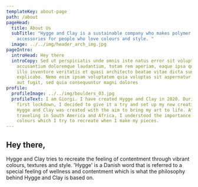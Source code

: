 ```yaml
---
templateKey: about-page
path: /about
pageHead:
  title: About Us
  subTitle: "Hygge and Clay is a sustainable company who makes polymer clay
    accessories for people who love colours and style. "
  image: ../../img/header_arch_img.jpg
pageIntro:
  introHead: Hey there
  introCopy: Sed ut perspiciatis unde omnis iste natus error sit voluptatem
    accusantium doloremque laudantium, totam rem aperiam, eaque ipsa quae ab
    illo inventore veritatis et quasi architecto beatae vitae dicta sunt
    explicabo. Nemo enim ipsam voluptatem quia voluptas sit aspernatur aut odit
    aut fugit, sed quia consequuntur magni dolores
profile:
  profileImage: ../../img/boulders_03.jpg
  profileText: I am Giorgi. I have created Hygge and Clay in 2020. During the
    first lockdown, I decided to give it a try and set up my new creative space.
    Hygge and Clay was created with the aim to bring my art to life. After
    traveling in South America and Africa, I understood the importance of bright
    colours which I try to recreate when I make my pieces.
---
```

## Hey there,

Hygge and Clay tries to recreate the feeling of contentment through vibrant colours, textures and style. 'Hygge' is a Danish word that is referred to a special feeling of wellness and contentment which is what the philosophy behind Hygge and Clay is based on.